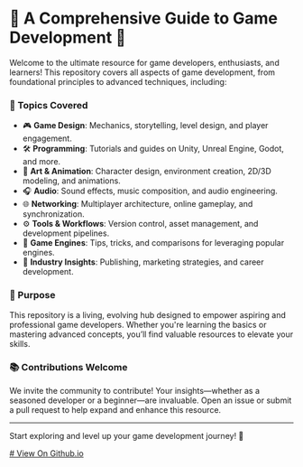 # 🌟 A Comprehensive Guide to Game Development 🌟  

Welcome to the ultimate resource for game developers, enthusiasts, and learners! This repository covers all aspects of game development, from foundational principles to advanced techniques, including:  

### 📖 Topics Covered  

- 🎮 **Game Design**: Mechanics, storytelling, level design, and player engagement.  
- 🛠️ **Programming**: Tutorials and guides on Unity, Unreal Engine, Godot, and more.  
- 🎨 **Art & Animation**: Character design, environment creation, 2D/3D modeling, and animations.  
- 🎧 **Audio**: Sound effects, music composition, and audio engineering.  
- 🌐 **Networking**: Multiplayer architecture, online gameplay, and synchronization.  
- ⚙️ **Tools & Workflows**: Version control, asset management, and development pipelines.  
- 🧩 **Game Engines**: Tips, tricks, and comparisons for leveraging popular engines.  
- 📖 **Industry Insights**: Publishing, marketing strategies, and career development.  

### 🎯 Purpose  

This repository is a living, evolving hub designed to empower aspiring and professional game developers. Whether you're learning the basics or mastering advanced concepts, you’ll find valuable resources to elevate your skills.  

### 📚 Contributions Welcome  

We invite the community to contribute! Your insights—whether as a seasoned developer or a beginner—are invaluable. Open an issue or submit a pull request to help expand and enhance this resource.  

---  

Start exploring and level up your game development journey! 🚀  

[# View On Github.io](https://mehendysis.github.io/GameDevelopment/)
